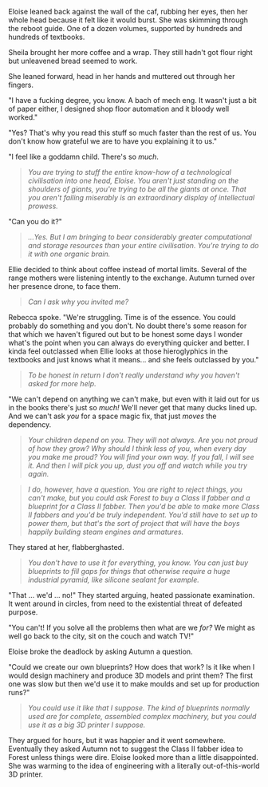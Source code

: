 Eloise leaned back against the wall of the caf, rubbing her eyes, then her whole head because it felt like it would burst. She was skimming through the reboot guide. One of a dozen volumes, supported by hundreds and hundreds of textbooks. 

Sheila brought her more coffee and a wrap. They still hadn't got flour right but unleavened bread seemed to work.

She leaned forward, head in her hands and muttered out through her fingers.

"I have a fucking degree, you know. A bach of mech eng. It wasn't just a bit of paper either, I designed shop floor automation and it bloody well worked."

"Yes? That's why you read this stuff so much faster than the rest of us. You don't know how grateful we are to have you explaining it to us."

"I feel like a goddamn child. There's so _much_.

> _You are trying to stuff the entire know-how of a technological civilisation into one head, Eloise. You aren't just standing on the shoulders of giants, you're trying to be all the giants at once. That you aren't failing miserably is an extraordinary display of intellectual prowess._

"Can you do it?"

> _...Yes. But I am bringing to bear considerably greater computational and storage resources than your entire civilisation. You're trying to do it with one organic brain._

Ellie decided to think about coffee instead of mortal limits. Several of the range mothers were listening intently to the exchange. Autumn turned over her presence drone, to face them.

> _Can I ask why you invited me?_

Rebecca spoke. "We're struggling. Time is of the essence. You could probably do something and you don't. No doubt there's some reason for that which we haven't figured out but to be honest some days I wonder what's the point when you can always do everything quicker and better. I kinda feel outclassed when Ellie looks at those hieroglyphics in the textbooks and just knows what it means... and she feels outclassed by you."

> _To be honest in return I don't really understand why you haven't asked for more help._

"We can't depend on anything we can't make, but even with it laid out for us in the books there's just so _much!_ We'll never get that many ducks lined up. And we can't ask _you_ for a space magic fix, that just _moves_ the dependency.

> _Your children depend on you. They will not always. Are you not proud of how they grow? Why should I think less of you, when every day you make me proud? You will find your own way. If you fall, I will see it. And then I will pick you up, dust you off and watch while you try again._

> _I do, however, have a question. You are right to reject things, you can't make, but you could ask Forest to buy a Class II fabber and a blueprint for a Class II fabber. Then you'd be able to make more Class II fabbers and you'd be truly independent. You'd still have to set up to power them, but that's the sort of project that will have the boys happily building steam engines and armatures._

They stared at her, flabberghasted.

> _You don't have to use it for everything, you know. You can just buy blueprints to fill gaps for things that otherwise require a huge industrial pyramid, like silicone sealant for example._

"That ... we'd ... no!" They started arguing, heated passionate examination. It went around in circles, from need to the existential threat of defeated purpose.

"You can't! If you solve all the problems then what are we _for?_ We might as well go back to the city, sit on the couch and watch TV!"

Eloise broke the deadlock by asking Autumn a question.

"Could we create our own blueprints? How does that work? Is it like when I would design machinery and produce 3D models and print them? The first one was slow but then we'd use it to make moulds and set up for production runs?"

> _You could use it like that I suppose. The kind of blueprints normally used are for complete, assembled complex machinery, but you could use it as a big 3D printer I suppose._

They argued for hours, but it was happier and it went somewhere. Eventually they asked Autumn not to suggest the Class II fabber idea to Forest unless things were dire. Eloise looked more than a little disappointed. She was warming to the idea of engineering with a literally out-of-this-world 3D printer.
